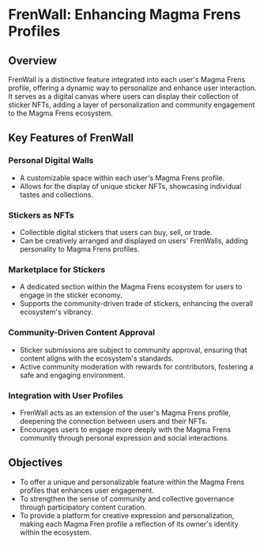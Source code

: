 # FrenWall: Enhancing Magma Frens Profiles

## Overview
FrenWall is a distinctive feature integrated into each user's Magma Frens profile, offering a dynamic way to personalize and enhance user interaction. It serves as a digital canvas where users can display their collection of sticker NFTs, adding a layer of personalization and community engagement to the Magma Frens ecosystem.

## Key Features of FrenWall

### Personal Digital Walls
- A customizable space within each user's Magma Frens profile.
- Allows for the display of unique sticker NFTs, showcasing individual tastes and collections.

### Stickers as NFTs
- Collectible digital stickers that users can buy, sell, or trade.
- Can be creatively arranged and displayed on users' FrenWalls, adding personality to Magma Frens profiles.

### Marketplace for Stickers
- A dedicated section within the Magma Frens ecosystem for users to engage in the sticker economy.
- Supports the community-driven trade of stickers, enhancing the overall ecosystem's vibrancy.

### Community-Driven Content Approval
- Sticker submissions are subject to community approval, ensuring that content aligns with the ecosystem's standards.
- Active community moderation with rewards for contributors, fostering a safe and engaging environment.

### Integration with User Profiles
- FrenWall acts as an extension of the user's Magma Frens profile, deepening the connection between users and their NFTs.
- Encourages users to engage more deeply with the Magma Frens community through personal expression and social interactions.

## Objectives
- To offer a unique and personalizable feature within the Magma Frens profiles that enhances user engagement.
- To strengthen the sense of community and collective governance through participatory content curation.
- To provide a platform for creative expression and personalization, making each Magma Fren profile a reflection of its owner's identity within the ecosystem.
